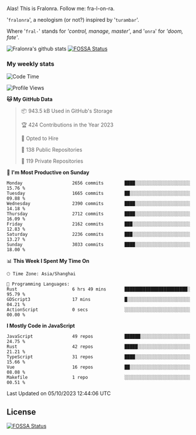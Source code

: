 Alas! This is Fralonra. Follow me: fra-l-on-ra.

'`fralonra`', a neologism (or not?) inspired by '`turambar`'.

Where '`fral-`' stands for *'control, manage, master'*, and '`onra`' for *'doom, fate'*.

![Fralonra's github stats](https://github-readme-stats.vercel.app/api?username=fralonra)
[![FOSSA Status](https://app.fossa.com/api/projects/git%2Bgithub.com%2Ffralonra%2Ffralonra.svg?type=shield)](https://app.fossa.com/projects/git%2Bgithub.com%2Ffralonra%2Ffralonra?ref=badge_shield)

### My weekly stats

<!--START_SECTION:waka-->
![Code Time](http://img.shields.io/badge/Code%20Time-4%2C077%20hrs%2025%20mins-blue)

![Profile Views](http://img.shields.io/badge/Profile%20Views-0-blue)

**🐱 My GitHub Data** 

> 📦 943.5 kB Used in GitHub's Storage 
 > 
> 🏆 424 Contributions in the Year 2023
 > 
> 💼 Opted to Hire
 > 
> 📜 138 Public Repositories 
 > 
> 🔑 119 Private Repositories 
 > 
📅 **I'm Most Productive on Sunday** 

```text
Monday                   2656 commits        ████░░░░░░░░░░░░░░░░░░░░░   15.76 % 
Tuesday                  1665 commits        ██░░░░░░░░░░░░░░░░░░░░░░░   09.88 % 
Wednesday                2390 commits        ████░░░░░░░░░░░░░░░░░░░░░   14.18 % 
Thursday                 2712 commits        ████░░░░░░░░░░░░░░░░░░░░░   16.09 % 
Friday                   2162 commits        ███░░░░░░░░░░░░░░░░░░░░░░   12.83 % 
Saturday                 2236 commits        ███░░░░░░░░░░░░░░░░░░░░░░   13.27 % 
Sunday                   3033 commits        ████░░░░░░░░░░░░░░░░░░░░░   18.00 % 
```


📊 **This Week I Spent My Time On** 

```text
🕑︎ Time Zone: Asia/Shanghai

💬 Programming Languages: 
Rust                     6 hrs 49 mins       ████████████████████████░   95.79 % 
GDScript3                17 mins             █░░░░░░░░░░░░░░░░░░░░░░░░   04.21 % 
ActionScript             0 secs              ░░░░░░░░░░░░░░░░░░░░░░░░░   00.00 % 
```

**I Mostly Code in JavaScript** 

```text
JavaScript               49 repos            ██████░░░░░░░░░░░░░░░░░░░   24.75 % 
Rust                     42 repos            █████░░░░░░░░░░░░░░░░░░░░   21.21 % 
TypeScript               31 repos            ████░░░░░░░░░░░░░░░░░░░░░   15.66 % 
Vue                      16 repos            ██░░░░░░░░░░░░░░░░░░░░░░░   08.08 % 
Makefile                 1 repo              ░░░░░░░░░░░░░░░░░░░░░░░░░   00.51 % 
```




 Last Updated on 05/10/2023 12:44:06 UTC
<!--END_SECTION:waka-->

## License
[![FOSSA Status](https://app.fossa.com/api/projects/git%2Bgithub.com%2Ffralonra%2Ffralonra.svg?type=large)](https://app.fossa.com/projects/git%2Bgithub.com%2Ffralonra%2Ffralonra?ref=badge_large)